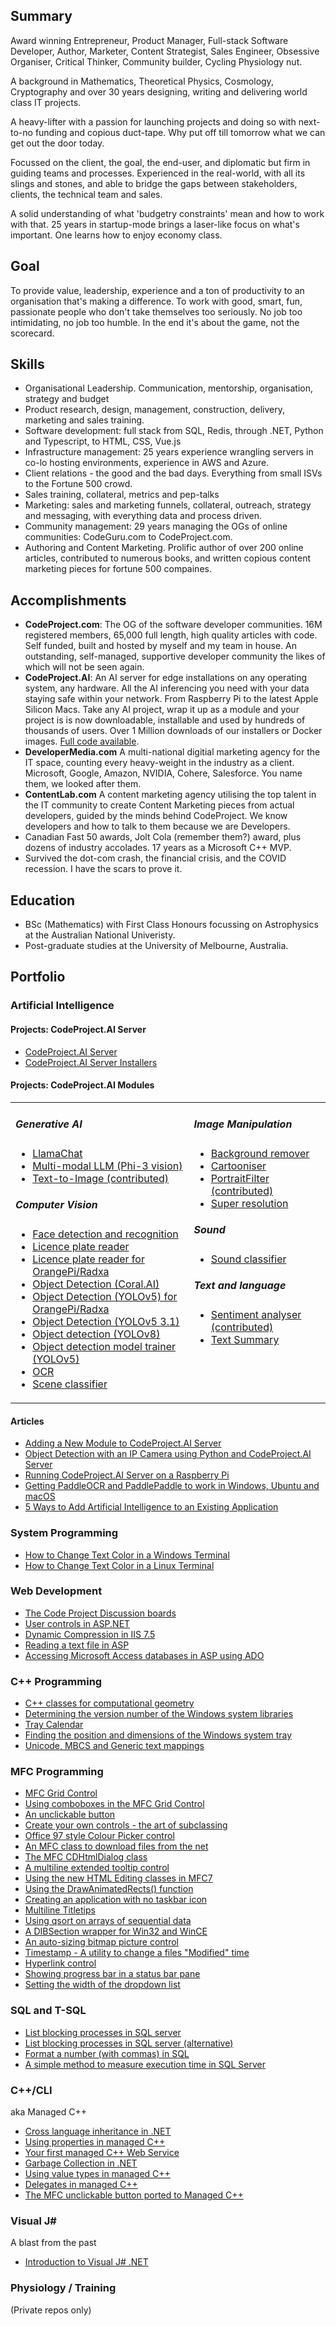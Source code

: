 <h2>Summary</h2>

Award winning Entrepreneur, Product Manager, Full-stack Software Developer, Author, Marketer, Content
Strategist, Sales Engineer, Obsessive Organiser, Critical Thinker, Community builder, Cycling Physiology
nut.

A background in Mathematics, Theoretical Physics, Cosmology, Cryptography and over 30 years designing, 
writing and delivering world class IT projects.

A heavy-lifter with a passion for launching projects and doing so with next-to-no funding and copious
duct-tape. Why put off till tomorrow what we can get out the door today.

Focussed on the client, the goal, the end-user, and diplomatic but firm in guiding teams and processes.
Experienced in the real-world, with all its slings and stones, and able to bridge the gaps between
stakeholders, clients, the technical team and sales. 

A solid understanding of what 'budgetry constraints' mean and how to work with that. 25 years in 
startup-mode brings a laser-like focus on what's important. One learns how to enjoy economy class.

<h2>Goal</h2>

To provide value, leadership, experience and a ton of productivity to an organisation that's making a 
difference. To work with good, smart, fun, passionate people who don't take themselves too seriously.
No job too intimidating, no job too humble. In the end it's about the game, not the scorecard.

<h2>Skills</h2>
<ul>
  <li>Organisational Leadership. Communication, mentorship, organisation, strategy and budget</li>
  <li>Product research, design, management, construction, delivery, marketing and sales training.</li>
  <li>Software development: full stack from SQL, Redis, through .NET, Python and Typescript, to HTML, CSS, Vue.js</li>
  <li>Infrastructure management: 25 years experience wrangling servers in co-lo hosting environments, experience in AWS and Azure.</li>
  <li>Client relations - the good and the bad days. Everything from small ISVs to the Fortune 500 crowd.</li>
  <li>Sales training, collateral, metrics and pep-talks</li>
  <li>Marketing: sales and marketing funnels, collateral, outreach, strategy and messaging, with everything data and process driven.</li>
  <li>Community management: 29 years managing the OGs of online communities: CodeGuru.com to CodeProject.com.</li>
  <li>Authoring and Content Marketing. Prolific author of over 200 online articles, contributed to numerous books, 
  and written copious content marketing pieces for fortune 500 compaines.</li>
</ul>

<h2>Accomplishments</h2>
<ul>

  <li><b>CodeProject.com</b>: The OG of the software developer communities. 16M registered members,
  65,000 full length, high quality articles with code. Self funded, built and hosted by myself and
  my team in house. An outstanding, self-managed, supportive developer community the likes
  of which will not be seen again.</li>

  <li><b>CodeProject.AI</b>: An AI server for edge installations on any operating system, any hardware.
All the AI inferencing you need with your data staying safe within your network. From Raspberry Pi to
the latest Apple Silicon Macs. Take any AI project, wrap it up as a module and
your project is is now downloadable, installable and used by hundreds of thousands of users. Over
1 Million downloads of our installers or Docker images. <a href="https://github.com/codeproject/CodeProject.AI-Server">Full code available</a>.</li>
  
<li><b>DeveloperMedia.com</b> A multi-national digitial marketing agency for the IT space,
  counting every heavy-weight in the industry as a client. Microsoft, Google, Amazon, NVIDIA, Cohere,
  Salesforce. You name them, we looked after them.</li>
  <li><b>ContentLab.com</b> A content marketing agency utilising the top talent in the IT community
  to create Content Marketing pieces from actual developers, guided by the minds behind CodeProject.
  We know developers and how to talk to them because we are Developers.</li>

<li>Canadian Fast 50 awards, Jolt Cola (remember them?) award, plus dozens of industry
    accolades. 17 years as a Microsoft C++ MVP.</li>

<li>Survived the dot-com crash, the financial crisis, and the COVID recession. I have the scars to prove it.</li>
</ul>

<h2>Education</h2>
<ul>
  <li>BSc (Mathematics) with First Class Honours focussing on Astrophysics at the Australian National Univeristy.</li>
  <li>Post-graduate studies at the University of Melbourne, Australia.</li>
</ul>

<h2>Portfolio</h2>

<h3>Artificial Intelligence</h3>
<h4>Projects: CodeProject.AI Server</h4>
<ul>
  <li><a href="https://github.com/codeproject/CodeProject.AI-Server">CodeProject.AI Server</a></li>
  <li><a href="https://github.com/codeproject/CodeProject.AI-Server-Installers">CodeProject.AI Server Installers</a></li>
</ul>

<H4>Projects: CodeProject.AI Modules</H4>
<table><tr valign=top>
<td>
  <h5>Generative AI</h5>
  <ul>
  <li><a href="https://github.com/codeproject/CodeProject.AI-LlamaChat">LlamaChat</a></li>
  <li><a href="https://github.com/codeproject/CodeProject.AI-MultiModeLLM">Multi-modal LLM (Phi-3 vision)</a></li>
  <li><a href="https://github.com/codeproject/CodeProject.AI-Text2Image">Text-to-Image (contributed)</a></li>
  </ul>
  
  <h5>Computer Vision</h5>
  <ul>
  <li><a href="https://github.com/codeproject/CodeProject.AI-FaceProcessing">Face detection and recognition</a></li>
  <li><a href="https://github.com/codeproject/CodeProject.AI-ALPR">Licence plate reader</a></li>
  <li><a href="https://github.com/codeproject/CodeProject.AI-ALPR-RKNN">Licence plate reader for OrangePi/Radxa</a></li>
  <li><a href="https://github.com/codeproject/CodeProject.AI-ObjectDetectionCoral">Object Detection (Coral.AI)</a></li>
  <li><a href="https://github.com/codeproject/CodeProject.AI-ObjectDetectionYoloRKNN">Object Detection (YOLOv5) for OrangePi/Radxa</a></li>
  <li><a href="https://github.com/codeproject/CodeProject.AI-ObjectDetectionYOLOv5-3.1">Object Detection (YOLOv5 3.1)</a></li>
  <li><a href="https://github.com/codeproject/CodeProject.AI-ObjectDetectionYOLOv8">Object detection (YOLOv8)</a></li>
  <li><a href="https://github.com/codeproject/CodeProject.AI-TrainingObjectDetectionYOLOv5">Object detection model trainer (YOLOv5)</a></li>
  <li><a href="https://github.com/codeproject/CodeProject.AI-OCR">OCR</a></li>
  <li><a href="https://github.com/codeproject/CodeProject.AI-SceneClassifier">Scene classifier</a></li>
  </ul>
  
</td><td>
  
  <h5>Image Manipulation</h5>
  <ul>
  <li><a href="https://github.com/codeproject/CodeProject.AI-BackgroundRemover">Background remover</a></li>
  <li><a href="https://github.com/codeproject/CodeProject.AI-Cartoonizer">Cartooniser</a></li>
  <li><a href="https://github.com/codeproject/CodeProject.AI-PortraitFilter">PortraitFilter (contributed)</a></li>
  <li><a href="https://github.com/codeproject/CodeProject.AI-SuperResolution">Super resolution</a></li>
  </ul>
 
  <h5>Sound</h5>
  <ul>
  <li><a href="https://github.com/codeproject/CodeProject.AI-SoundClassifierTF">Sound classifier</a></li>
  </ul>
  
  <h5>Text and language</h5>
  <ul>
  <li><a href="https://github.com/codeproject/CodeProject.AI-SentimentAnalysis">Sentiment analyser (contributed)</a></li>
  <li><a href="https://github.com/codeproject/CodeProject.AI-TextSummary">Text Summary</a></li>
  </ul>

</td>
</tr></table>

<h4>Articles</h4>
<ul>
  <li><a href="https://github.com/ChrisMaunder/Adding-a-New-Module-to-CodeProject-AI-Server">Adding a New Module 
    to CodeProject.AI Server</a></li>
  <li><a href="https://github.com/ChrisMaunder/Object-Detection-with-an-IP-Camera-using-Python">Object Detection 
    with an IP Camera using Python and CodeProject.AI Server<a/></li>
  <li><a href="https://github.com/ChrisMaunder/Running-CodeProject-AI-Server-on-a-Raspberry-Pi">Running CodeProject.AI
    Server on a Raspberry Pi<a/></li>
  <li><a href="https://github.com/ChrisMaunder/Getting-PaddleOCR-and-PaddlePaddle-to-work-in-Wind">Getting PaddleOCR
    and PaddlePaddle to work in Windows, Ubuntu and macOS</a></li>
  <li><a href="https://github.com/ChrisMaunder/5-Ways-to-Add-Artificial-Intelligence-to-an-Existi">5 Ways to Add 
      Artificial Intelligence to an Existing Application</a></li>
</ul>

<h3>System Programming</h3>
<ul>
  <li><a href="https://github.com/ChrisMaunder/How-to-Change-Text-Color-in-a-Windows-Terminal">How to Change Text 
    Color in a Windows Terminal</a></li>
  <li><a href="https://github.com/ChrisMaunder/How-to-Change-Text-Color-in-a-Linux-Terminal">How to Change Text 
    Color in a Linux Terminal</a></li>
</ul>  

<h3>Web Development</h3>
<ul>
  <li><a href="https://github.com/ChrisMaunder/codeproject-forum">The Code Project Discussion boards</a></li>
  <li><a href="https://github.com/ChrisMaunder/usercontrols_aspnet">User controls in ASP.NET</a></li>
  <li><a href="https://github.com/ChrisMaunder/Dynamic-Compression-in-IIS-7-2">Dynamic Compression in IIS 7.5</a></li>
  <li><a href="https://github.com/ChrisMaunder/readfile_in_asp">Reading a text file in ASP</a></li>
  <li><a href="https://github.com/ChrisMaunder/AccessDB_in_VBScript">Accessing Microsoft Access databases in ASP using ADO</a></li>
</ul>  

<h3>C++ Programming</h3>
<ul>
  <li><a href="https://github.com/ChrisMaunder/geometry">C++ classes for computational geometry</a></li>
  <li><a href="https://github.com/ChrisMaunder/library_version">Determining the version number of the Windows system libraries</a></li>
  <li><a href="https://github.com/ChrisMaunder/traycalendar/tree/master">Tray Calendar</a></li>
  <li><a href="https://github.com/ChrisMaunder/trayposition">Finding the position and dimensions of the Windows system tray</a></li>
  <li><a href="https://github.com/ChrisMaunder/unicode">Unicode, MBCS and Generic text mappings</a></li>
</ul>

<h3>MFC Programming</h3>
<ul>
  <li><a href="https://github.com/ChrisMaunder/MFC-GridCtrl">MFC Grid Control</a></li>
  <li><a href="https://github.com/ChrisMaunder/gridctrl_combo">Using comboboxes in the MFC Grid Control</a></li>
  <li><a href="https://github.com/ChrisMaunder/trick_button">An unclickable button</a></li>
  <li><a href="https://github.com/ChrisMaunder/subclassdemo">Create your own controls - the art of subclassing</a></li>    
  <li><a href="https://github.com/ChrisMaunder/colour_picker">Office 97 style Colour Picker control</a></li>
  <li><a href="https://github.com/ChrisMaunder/webgrab">An MFC class to download files from the net</a></li>
  <li><a href="https://github.com/ChrisMaunder/dhtmldialog">The MFC CDHtmlDialog class</a></li>
  <li><a href="https://github.com/ChrisMaunder/tooltipex">A multiline extended tooltip control</a></li>
  <li><a href="https://github.com/ChrisMaunder/mfchtmledit">Using the new HTML Editing classes in MFC7</a></li>
  <li><a href="https://github.com/ChrisMaunder/drawanimated_in_mfc">Using the DrawAnimatedRects() function</a></li>
  <li><a href="https://github.com/ChrisMaunder/notaskbaricon">Creating an application with no taskbar icon</a></li>
  <li><a href="https://github.com/ChrisMaunder/multiline_titletips">Multiline Titletips</a></li>
  <li><a href="https://github.com/ChrisMaunder/qsort">Using qsort on arrays of sequential data</a></li>
  <li><a href="https://github.com/ChrisMaunder/dibsection_wince">A DIBSection wrapper for Win32 and WinCE</a></li>
  <li><a href="https://github.com/ChrisMaunder/Auto_size_bitmap_picture">An auto-sizing bitmap picture control</a></li>
  <li><a href="https://github.com/ChrisMaunder/timestamp">Timestamp - A utility to change a files "Modified" time</a></li>
  <li><a href="https://github.com/ChrisMaunder/hyperlink">Hyperlink control</a></li>
  <li><a href="https://github.com/ChrisMaunder/progressbar__in_statusbar_mfc">Showing progress bar in a status bar pane</a></li>
  <li><a href="https://github.com/ChrisMaunder/set_combobox_dropwidth_mfc">Setting the width of the dropdown list</a></li>
</ul>

<h3>SQL and T-SQL</h3>
<ul>
  <li><a href="https://github.com/ChrisMaunder/List-blocking-processes-in-SQL-server">List blocking processes in SQL server</a></li>
  <li><a href="https://github.com/ChrisMaunder/List-blocking-processes-in-SQL-server-2">List blocking processes in SQL server (alternative)</a></li>
  <li><a href="https://github.com/ChrisMaunder/Format-a-number-with-commas-in-SQL">Format a number (with commas) in SQL</a></li>
  <li><a href="https://github.com/ChrisMaunder/A-simple-method-to-measure-execution-time-in-SQL-S">A simple method to measure execution 
    time in SQL Server</a></li>    
</ul>

<h3>C++/CLI</h3>
<p>aka Managed C++</p>
<ul>
  <li><a href="https://github.com/ChrisMaunder/cross_lang_inherit_managed_c_plusplus">Cross language inheritance in .NET</a></li>
  <li><a href="https://github.com/ChrisMaunder/managedcpp_properties">Using properties in managed C++</a></li>
  <li><a href="https://github.com/ChrisMaunder/managed_cpp_service">Your first managed C++ Web Service</a></li>
  <li><a href="https://github.com/ChrisMaunder/garbage_collection_in_managed_cpp">Garbage Collection in .NET</a></li>
  <li><a href="https://github.com/ChrisMaunder/value_types_in_managed_cpp">Using value types in managed C++</a></li>
  <li><a href="https://github.com/ChrisMaunder/delegates_in_managed_cpp">Delegates in managed C++</a></li>
  <li><a href="https://github.com/ChrisMaunder/Trick_Button_Managed_cpp">The MFC unclickable button ported to Managed C++</a></li>
</ul>

<h3>Visual J#</h3>
<p>A blast from the past</p>
<ul>
  <li><a href="https://github.com/ChrisMaunder/intro_vjsharp">Introduction to Visual J# .NET</a></li>    
</ul>
  
<h3>Physiology / Training</h3>
<p>(Private repos only)</p>
  
